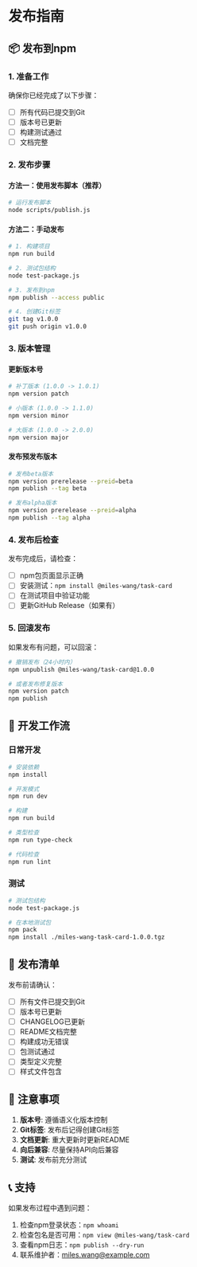 # 发布指南

## 📦 发布到npm

### 1. 准备工作

确保你已经完成了以下步骤：

- [ ] 所有代码已提交到Git
- [ ] 版本号已更新
- [ ] 构建测试通过
- [ ] 文档完整

### 2. 发布步骤

#### 方法一：使用发布脚本（推荐）

```bash
# 运行发布脚本
node scripts/publish.js
```

#### 方法二：手动发布

```bash
# 1. 构建项目
npm run build

# 2. 测试包结构
node test-package.js

# 3. 发布到npm
npm publish --access public

# 4. 创建Git标签
git tag v1.0.0
git push origin v1.0.0
```

### 3. 版本管理

#### 更新版本号

```bash
# 补丁版本 (1.0.0 -> 1.0.1)
npm version patch

# 小版本 (1.0.0 -> 1.1.0)
npm version minor

# 大版本 (1.0.0 -> 2.0.0)
npm version major
```

#### 发布预发布版本

```bash
# 发布beta版本
npm version prerelease --preid=beta
npm publish --tag beta

# 发布alpha版本
npm version prerelease --preid=alpha
npm publish --tag alpha
```

### 4. 发布后检查

发布完成后，请检查：

- [ ] npm包页面显示正确
- [ ] 安装测试：`npm install @miles-wang/task-card`
- [ ] 在测试项目中验证功能
- [ ] 更新GitHub Release（如果有）

### 5. 回滚发布

如果发布有问题，可以回滚：

```bash
# 撤销发布（24小时内）
npm unpublish @miles-wang/task-card@1.0.0

# 或者发布修复版本
npm version patch
npm publish
```

## 🔧 开发工作流

### 日常开发

```bash
# 安装依赖
npm install

# 开发模式
npm run dev

# 构建
npm run build

# 类型检查
npm run type-check

# 代码检查
npm run lint
```

### 测试

```bash
# 测试包结构
node test-package.js

# 在本地测试包
npm pack
npm install ./miles-wang-task-card-1.0.0.tgz
```

## 📝 发布清单

发布前请确认：

- [ ] 所有文件已提交到Git
- [ ] 版本号已更新
- [ ] CHANGELOG已更新
- [ ] README文档完整
- [ ] 构建成功无错误
- [ ] 包测试通过
- [ ] 类型定义完整
- [ ] 样式文件包含

## 🚨 注意事项

1. **版本号**: 遵循语义化版本控制
2. **Git标签**: 发布后记得创建Git标签
3. **文档更新**: 重大更新时更新README
4. **向后兼容**: 尽量保持API向后兼容
5. **测试**: 发布前充分测试

## 📞 支持

如果发布过程中遇到问题：

1. 检查npm登录状态：`npm whoami`
2. 检查包名是否可用：`npm view @miles-wang/task-card`
3. 查看npm日志：`npm publish --dry-run`
4. 联系维护者：miles.wang@example.com
